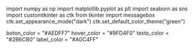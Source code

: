 import numpy as np
import matplotlib.pyplot as plt
import seaborn as sns
import customtkinter as ctk
from tkinter import messagebox
ctk.set_appearance_mode("dark")
ctk.set_default_color_theme("green")

boton_color = "#AEDFF7"
hover_color = "#9FD4F0"
texto_color = "#2B6CB0"
label_color = "#A0C4FF"
